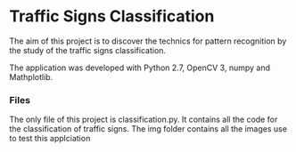 # Traffic Signs Classification

The aim of this project is to discover the technics for pattern recognition by the study of the traffic signs classification.

The application was developed with Python 2.7, OpenCV 3, numpy and Mathplotlib.

### Files
The only file of this project is classification.py. It contains all the code for the classification of traffic signs.
The img folder contains all the images use to test this applciation
